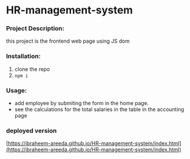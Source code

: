 # HR-management-system

### Project Description: 
this project is the frontend web page using JS dom 

### Installation:
 1. clone the repo 
 2. `npm i`


### Usage:
- add employee by submiting the form in the home page.
- see the calculations for the total salaries in the table in the accounting page

### deployed version 
[https://ibraheem-areeda.github.io/HR-management-system/index.html](https://ibraheem-areeda.github.io/HR-management-system/index.html)
